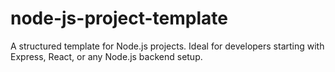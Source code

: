 # node-js-project-template
A structured template for Node.js projects. Ideal for developers starting with Express, React, or any Node.js backend setup.
